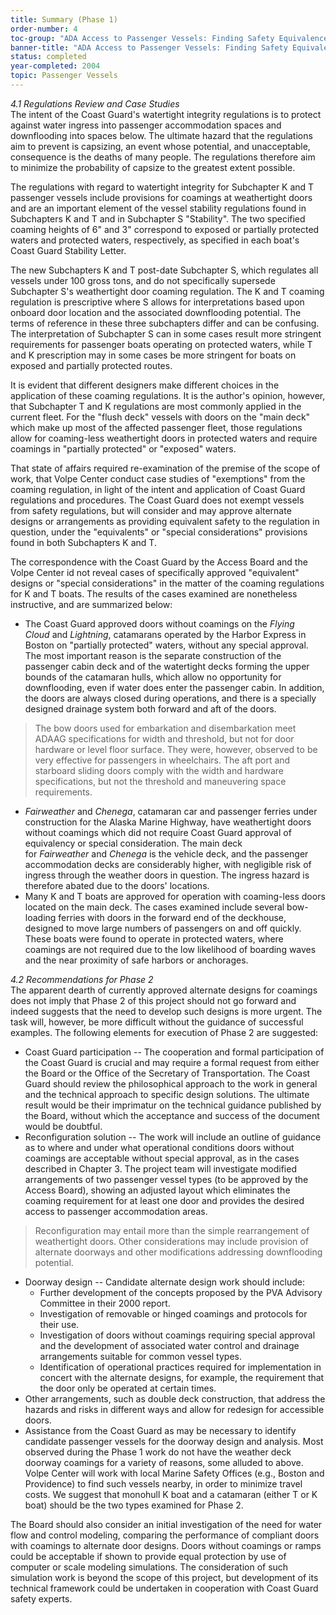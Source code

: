 ```yaml
---
title: Summary (Phase 1)
order-number: 4
toc-group: "ADA Access to Passenger Vessels: Finding Safety Equivalence Solutions for Weathertight Doors with Coamings"
banner-title: "ADA Access to Passenger Vessels: Finding Safety Equivalence Solutions for Weathertight Doors with Coamings"
status: completed
year-completed: 2004
topic: Passenger Vessels
---
```


*4.1 Regulations Review and Case Studies*\
The intent of the Coast Guard's watertight integrity regulations is to protect against water ingress into passenger accommodation spaces and downflooding into spaces below. The ultimate hazard that the regulations aim to prevent is capsizing, an event whose potential, and unacceptable, consequence is the deaths of many people. The regulations therefore aim to minimize the probability of capsize to the greatest extent possible.

The regulations with regard to watertight integrity for Subchapter K and T passenger vessels include provisions for coamings at weathertight doors and are an important element of the vessel stability regulations found in Subchapters K and T and in Subchapter S "Stability". The two specified coaming heights of 6" and 3" correspond to exposed or partially protected waters and protected waters, respectively, as specified in each boat's Coast Guard Stability Letter.

The new Subchapters K and T post-date Subchapter S, which regulates all vessels under 100 gross tons, and do not specifically supersede Subchapter S's weathertight door coaming regulation. The K and T coaming regulation is prescriptive where S allows for interpretations based upon onboard door location and the associated downflooding potential. The terms of reference in these three subchapters differ and can be confusing. The interpretation of Subchapter S can in some cases result more stringent requirements for passenger boats operating on protected waters, while T and K prescription may in some cases be more stringent for boats on exposed and partially protected routes.

It is evident that different designers make different choices in the application of these coaming regulations. It is the author's opinion, however, that Subchapter T and K regulations are most commonly applied in the current fleet. For the "flush deck" vessels with doors on the "main deck" which make up most of the affected passenger fleet, those regulations allow for coaming-less weathertight doors in protected waters and require coamings in "partially protected" or "exposed" waters.

That state of affairs required re-examination of the premise of the scope of work, that Volpe Center conduct case studies of "exemptions" from the coaming regulation, in light of the intent and application of Coast Guard regulations and procedures. The Coast Guard does not exempt vessels from safety regulations, but will consider and may approve alternate designs or arrangements as providing equivalent safety to the regulation in question, under the "equivalents" or "special considerations" provisions found in both Subchapters K and T.

The correspondence with the Coast Guard by the Access Board and the Volpe Center id not reveal cases of specifically approved "equivalent" designs or "special considerations" in the matter of the coaming regulations for K and T boats. The results of the cases examined are nonetheless instructive, and are summarized below:

-   The Coast Guard approved doors without coamings on the *Flying Cloud* and *Lightning*, catamarans operated by the Harbor Express in Boston on "partially protected" waters, without any special approval. The most important reason is the separate construction of the passenger cabin deck and of the watertight decks forming the upper bounds of the catamaran hulls, which allow no opportunity for downflooding, even if water does enter the passenger cabin. In addition, the doors are always closed during operations, and there is a specially designed drainage system both forward and aft of the doors.

> The bow doors used for embarkation and disembarkation meet ADAAG specifications for width and threshold, but not for door hardware or level floor surface. They were, however, observed to be very effective for passengers in wheelchairs. The aft port and starboard sliding doors comply with the width and hardware specifications, but not the threshold and maneuvering space requirements.

-   *Fairweather* and *Chenega*, catamaran car and passenger ferries under construction for the Alaska Marine Highway, have weathertight doors without coamings which did not require Coast Guard approval of equivalency or special consideration. The main deck for *Fairweather* and *Chenega* is the vehicle deck, and the passenger accommodation decks are considerably higher, with negligible risk of ingress through the weather doors in question. The ingress hazard is therefore abated due to the doors' locations.
-   Many K and T boats are approved for operation with coaming-less doors located on the main deck. The cases examined include several bow-loading ferries with doors in the forward end of the deckhouse, designed to move large numbers of passengers on and off quickly. These boats were found to operate in protected waters, where coamings are not required due to the low likelihood of boarding waves and the near proximity of safe harbors or anchorages.

*4.2 Recommendations for Phase 2*\
The apparent dearth of currently approved alternate designs for coamings does not imply that Phase 2 of this project should not go forward and indeed suggests that the need to develop such designs is more urgent. The task will, however, be more difficult without the guidance of successful examples. The following elements for execution of Phase 2 are suggested:

-   Coast Guard participation -- The cooperation and formal participation of the Coast Guard is crucial and may require a formal request from either the Board or the Office of the Secretary of Transportation. The Coast Guard should review the philosophical approach to the work in general and the technical approach to specific design solutions. The ultimate result would be their imprimatur on the technical guidance published by the Board, without which the acceptance and success of the document would be doubtful.
-   Reconfiguration solution -- The work will include an outline of guidance as to where and under what operational conditions doors without coamings are acceptable without special approval, as in the cases described in Chapter 3. The project team will investigate modified arrangements of two passenger vessel types (to be approved by the Access Board), showing an adjusted layout which eliminates the coaming requirement for at least one door and provides the desired access to passenger accommodation areas.

> Reconfiguration may entail more than the simple rearrangement of weathertight doors. Other considerations may include provision of alternate doorways and other modifications addressing downflooding potential.

-   Doorway design -- Candidate alternate design work should include:
    -   Further development of the concepts proposed by the PVA Advisory Committee in their 2000 report.
    -   Investigation of removable or hinged coamings and protocols for their use.
    -   Investigation of doors without coamings requiring special approval and the development of associated water control and drainage arrangements suitable for common vessel types.
    -   Identification of operational practices required for implementation in concert with the alternate designs, for example, the requirement that the door only be operated at certain times.
-   Other arrangements, such as double deck construction, that address the hazards and risks in different ways and allow for redesign for accessible doors.
-   Assistance from the Coast Guard as may be necessary to identify candidate passenger vessels for the doorway design and analysis. Most observed during the Phase 1 work do not have the weather deck doorway coamings for a variety of reasons, some alluded to above. Volpe Center will work with local Marine Safety Offices (e.g., Boston and Providence) to find such vessels nearby, in order to minimize travel costs. We suggest that monohull K boat and a catamaran (either T or K boat) should be the two types examined for Phase 2.

The Board should also consider an initial investigation of the need for water flow and control modeling, comparing the performance of compliant doors with coamings to alternate door designs. Doors without coamings or ramps could be acceptable if shown to provide equal protection by use of computer or scale modeling simulations. The consideration of such simulation work is beyond the scope of this project, but development of its technical framework could be undertaken in cooperation with Coast Guard safety experts.
